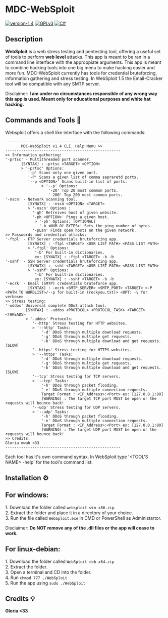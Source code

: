 # MDC-WebSploit 
[![version-1.4](https://img.shields.io/badge/version-1.4-green)](https://github.com/MishDotCom/WebSploit/releases/tag/v1.4)
[![GPLv3](https://img.shields.io/badge/license-GPLv2-blue)](https://img.shields.io/badge/license-GPLv3-blue)
[![C#](https://img.shields.io/badge/language-csharp-red)](https://img.shields.io/badge/language-c#-red)

<h2>Description</h2>

**WebSploit** is a web stress testing and pentesting tool, offering a useful set of tools to perform **web level** attacks. This app is meant to be ran in a command line interface
with the approppiate arguments. This app is meant to combine hacking tools into one big menu to make hacking easier and more fun. MDC-WebSploit currently has tools for credential
bruteforcing, information gathering and stress testing. In WebSploit 1.5 the Email-Cracker tool will be compatible with any SMTP server.

Disclaimer: **I am under no circumstances responsible of any wrong way this app is used. Meant only for educational purposes and white hat hacking.**

<h2>Commands and Tools 🧰</h2>

Websploit offers a shell like interface with the following commands:

```text
---------------------------------------------------
       MDC-WebSploit v1.4 CLI. Help Menu >>
---------------------------------------------------
>> Information gathering: 
'-prtsc' - Multithreaded port scanner. 
       [SYNTAX] : -prtsc <TARGET> <OPTION>
       > '-prtsc' Options: 
          '-p' Scans only one given port.
          '-P' Scans a given list of comma sepraretd ports.
          '--p <OPTION>' Scans built-in list of ports.
                > '--p' Options: 
                   '-20' Top 20 most common ports.
                   '-200' Top 200 most common ports.
'-nscn' - Network scanning tool. 
          [SYNATX] : -nscn <OPTION> <TARGET> 
          > '-nscn' Options : 
            '-gh' Retreives host of given website.
            '-ph <OPTION>' Pings a given host.
             > '-ph' Options: [OPTIONAL]
               '-b <NUM Of BYTES>' Sets the ping number of bytes.
            '-pLan' Finds open hosts on the given network.
>> Passwords and credential attacks:
'-ftpl' - FTP Server credentials bruteforcing app.
          [SYNATX] : -ftpl <TARGET> <USR LIST PATH> <PASS LIST PATH>
          > '-ftpl' Options:
             '-b' For built-in dictionaries.
             ex: [SYNATX] : -ftpl <TARGET> -b -b
'-sshf' - SSH Server credentials bruteforcing app.
          [SYNATX] : -sshf <TARGET> <USR LIST PATH> <PASS LIST PATH>
          > '-sshf' Options:
             '-b' For built-in dictionaries.
             ex: [SYNATX] : -sshf <TARGET> -b -b
'-ecrk' - Email (SMTP) credentials bruteforce app.
          [SYNTAX] : -ecrk <SMTP_SERVER> <SMTP_PORT> <TARGET> <-P <PATH TO WORDLIST>/--p for built-in (rockyou.txt)> <OPT: -v for verbose>
>> Stress testing:
'-uddos' Universal complete DDoS attack tool.
         [SYNTAX] : -uddos <PROTOCOL> <PROTOCOL_TASK> <TARGET> <THREADS>
         > '-uddos' Protocols:
            '--http' Stress testing for HTTP websites.
            > '--http' Tasks:
                '-d' DDoS through multiple download requests.
                '-g' DDoS through multiple get requests.
                '-b' DDoS through multiple download and get requests. [SLOW]
            '--https' Stress testing for HTTPS websites.
            > '--https' Tasks:
                '-d' DDoS through multiple download requests.
                '-g' DDoS through multiple get requests.
                '-b' DDoS through multiple download and get requests. [SLOW]
            '--tcp' Stress testing for TCP servers.
            > '--tcp' Tasks:
                '-h' DDoS through packet flooding.
                '-e' DDoS through multiple connection requests.
                Target Format : <IP_Address>:<Port> ex: [127.0.0.1:80]
                [WARNING] : The target TCP port MUST be open or the requests will bounce back!
            '--udp' Stress testing for UDP servers.
            > '--udp' Tasks:
                '-h' DDoS through packet flooding.
                '-e' DDoS through multiple connection requests.
                Target Format : <IP_Address>:<Port> ex: [127.0.0.1:80]
                [WARNING] : The target UDP port MUST be open or the requests will bounce back!
>> Credits:
Gloria mwah <33
---------------------------------------------------
```
Each tool has it's own command syntax. In WebSploit type '<TOOL'S NAME> -help' for the tool's command list.

## Installation ⚙️

<h2>For windows:</h2>
1. Download the folder called <code>websploit win-x86.zip</code>.<br>
2. Extract the folder and place it in a directory of your choice.<br>
3. Run the file called <code>WebSploit.exe</code> in CMD or PowerShell as Administartor.<br>

Disclaimer: **Do NOT remove any of the .dll files or the app will cease to work.**<br>

<h2>For linux-debian:</h2>
1. Download the folder called <code>WebSploit deb-x64.zip</code><br>
2. Extract the folder.<br>
3. Open a terminal and CD into the folder.<br>
4. Run <code>chmod 777 ./WebSploit</code><br>
5. Run the app using <code>sudo ./WebSploit</code><br>

## Credits 💡

**Gloria <33**

